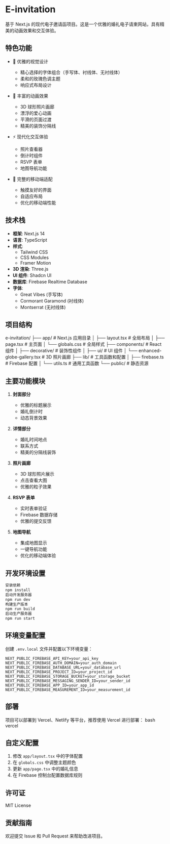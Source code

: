 # E-invitation

基于 Next.js 的现代电子邀请函项目。这是一个优雅的婚礼电子请柬网站，具有精美的动画效果和交互体验。

## 特色功能

- 🌸 优雅的视觉设计

  - 精心选择的字体组合（手写体、衬线体、无衬线体）
  - 柔和的玫瑰色调主题
  - 响应式布局设计

- 🎨 丰富的动画效果

  - 3D 球形照片画廊
  - 漂浮的爱心动画
  - 平滑的页面过渡
  - 精美的装饰分隔线

- ⚡ 现代化交互体验

  - 照片查看器
  - 倒计时组件
  - RSVP 表单
  - 地图导航功能

- 📱 完整的移动端适配
  - 触摸友好的界面
  - 自适应布局
  - 优化的移动端性能

## 技术栈

- **框架**: Next.js 14
- **语言**: TypeScript
- **样式**:
  - Tailwind CSS
  - CSS Modules
  - Framer Motion
- **3D 渲染**: Three.js
- **UI 组件**: Shadcn UI
- **数据库**: Firebase Realtime Database
- **字体**:
  - Great Vibes (手写体)
  - Cormorant Garamond (衬线体)
  - Montserrat (无衬线体)

## 项目结构

e-invitation/
├── app/ # Next.js 应用目录
│ ├── layout.tsx # 全局布局
│ ├── page.tsx # 主页面
│ └── globals.css # 全局样式
├── components/ # React 组件
│ ├── decorative/ # 装饰性组件
│ ├── ui/ # UI 组件
│ └── enhanced-globe-gallery.tsx # 3D 照片画廊
├── lib/ # 工具函数和配置
│ ├── firebase.ts # Firebase 配置
│ └── utils.ts # 通用工具函数
└── public/ # 静态资源

## 主要功能模块

1. **封面部分**

   - 优雅的标题展示
   - 婚礼倒计时
   - 动态背景效果

2. **详情部分**

   - 婚礼时间地点
   - 联系方式
   - 精美的分隔线装饰

3. **照片画廊**

   - 3D 球形照片展示
   - 点击查看大图
   - 优雅的粒子效果

4. **RSVP 表单**

   - 实时表单验证
   - Firebase 数据存储
   - 优雅的提交反馈

5. **地图导航**
   - 集成地图显示
   - 一键导航功能
   - 优化的移动端体验

## 开发环境设置

```bash
安装依赖
npm install
启动开发服务器
npm run dev
构建生产版本
npm run build
启动生产服务器
npm run start
```

## 环境变量配置

创建 `.env.local` 文件并配置以下环境变量：

```env
NEXT_PUBLIC_FIREBASE_API_KEY=your_api_key
NEXT_PUBLIC_FIREBASE_AUTH_DOMAIN=your_auth_domain
NEXT_PUBLIC_FIREBASE_DATABASE_URL=your_database_url
NEXT_PUBLIC_FIREBASE_PROJECT_ID=your_project_id
NEXT_PUBLIC_FIREBASE_STORAGE_BUCKET=your_storage_bucket
NEXT_PUBLIC_FIREBASE_MESSAGING_SENDER_ID=your_sender_id
NEXT_PUBLIC_FIREBASE_APP_ID=your_app_id
NEXT_PUBLIC_FIREBASE_MEASUREMENT_ID=your_measurement_id
```

## 部署

项目可以部署到 Vercel、Netlify 等平台，推荐使用 Vercel 进行部署：
bash
vercel

## 自定义配置

1. 修改 `app/layout.tsx` 中的字体配置
2. 在 `globals.css` 中调整主题颜色
3. 更新 `app/page.tsx` 中的婚礼信息
4. 在 Firebase 控制台配置数据库规则

## 许可证

MIT License

## 贡献指南

欢迎提交 Issue 和 Pull Request 来帮助改进项目。
